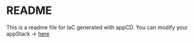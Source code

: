 # README
This is a readme file for IaC generated with appCD.
You can modify your appStack -> [here](http://cloud.stackgen.com/appstacks/79b6128e-55c9-4866-b3bd-5e987ad12e89)
